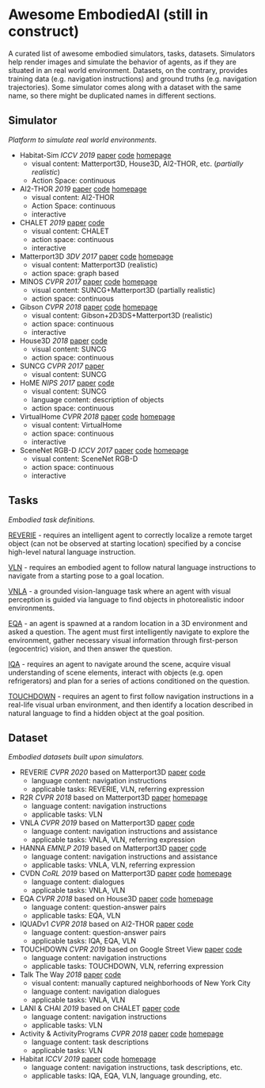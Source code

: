 # Awesome EmbodiedAI (still in construct)

A curated list of awesome embodied simulators, tasks, datasets. Simulators help render images and simulate the behavior of agents, as if they are situated in an real world environment. Datasets, on the contrary, provides training data (e.g. navigation instructions) and ground truths (e.g. navigation trajectories). Some simulator comes along with a dataset with the same name, so there might be duplicated names in different sections. 

## Simulator

_Platform to simulate real world environments._

- Habitat-Sim _ICCV 2019_ [paper](https://arxiv.org/abs/1904.01201) [code](https://github.com/facebookresearch/habitat-sim) [homepage](https://aihabitat.org/)
  - visual content: Matterport3D, House3D, AI2-THOR, etc. (_partially realistic_)
  - Action Space: continuous
- AI2-THOR _2019_ [paper](https://arxiv.org/abs/1712.05474) [code](https://github.com/allenai/ai2thor) [homepage](https://ai2thor.allenai.org/)
  - visual content: AI2-THOR
  - Action Space: continuous
  - interactive
- CHALET _2019_ [paper](https://arxiv.org/abs/1801.07357) [code](https://github.com/lil-lab/chalet)
  - visual content: CHALET
  - action space: continuous
  - interactive
- Matterport3D _3DV 2017_ [paper](https://arxiv.org/abs/1709.06158) [code](https://github.com/niessner/Matterport) [homepage](https://niessner.github.io/Matterport/) 
  - visual content: Matterport3D (realistic)
  - action space: graph based
- MINOS _CVPR 2017_ [paper](https://arxiv.org/abs/1712.03931) [code](https://github.com/minosworld/minos) [homepage](https://minosworld.github.io/)
  - visual content: SUNCG+Matterport3D (partially realistic)
  - action space: continuous
- Gibson _CVPR 2018_ [paper](https://arxiv.org/abs/1808.10654) [code](https://github.com/StanfordVL/GibsonEnv) [homepage](http://gibsonenv.stanford.edu/)
  - visual content: Gibson+2D3DS+Matterport3D (realistic)
  - action space: continuous
  - interactive
- House3D _2018_ [paper](https://arxiv.org/abs/1801.02209) [code](https://github.com/facebookresearch/House3D)
  - visual content: SUNCG
  - action space: continuous
- SUNCG _CVPR 2017_ [paper](https://arxiv.org/abs/1611.08974) 
  - visual content: SUNCG
- HoME _NIPS 2017_ [paper](https://arxiv.org/abs/1711.11017) [code](https://github.com/ml-lab/home-platform)
  - visual content: SUNCG
  - language content: description of objects
  - action space: continuous
- VirtualHome _CVPR 2018_ [paper](https://arxiv.org/abs/1806.07011) [code](https://github.com/xavierpuigf/virtualhome) [homepage](http://virtual-home.org/) 
  - visual content: VirtualHome
  - action space: continuous
  - interactive
- SceneNet RGB-D _ICCV 2017_ [paper](http://www.imperial.ac.uk/media/imperial-college/research-centres-and-groups/dyson-robotics-lab/jmccormac_etal_iccv2017.pdf) [code](https://github.com/jmccormac/pySceneNetRGBD) [homepage](https://robotvault.bitbucket.io/scenenet-rgbd.html)
  - visual content: SceneNet RGB-D
  - action space: continuous
  - interactive

## Tasks

_Embodied task definitions._

[REVERIE](https://arxiv.org/abs/1904.10151) - requires an intelligent agent to correctly localize a remote target object (can not be observed at starting location) specified by a concise high-level natural language instruction.

[VLN](https://arxiv.org/abs/1711.07280) - requires an embodied agent to follow natural language instructions to navigate from a starting pose to a goal location.

[VNLA](https://arxiv.org/abs/1812.04155) - a grounded vision-language task where an agent with visual perception is guided via language to find objects in photorealistic indoor environments.

[EQA](https://arxiv.org/abs/1711.11543) - an agent is spawned at a random location in a 3D environment and asked a question. The agent must first intelligently navigate to explore the environment, gather necessary visual information through first-person (egocentric) vision, and then answer the question.

[IQA](https://arxiv.org/abs/1712.03316) - requires an agent to navigate around the scene, acquire visual understanding of scene elements, interact with objects (e.g. open refrigerators) and plan for a series of actions conditioned on the question.

[TOUCHDOWN](https://arxiv.org/abs/1811.12354) - requires an agent to first follow navigation instructions in a real-life visual urban environment, and then identify a location described in natural language to find a hidden object at the goal position.

## Dataset

_Embodied datasets built upon simulators._

- REVERIE _CVPR 2020_ based on Matterport3D [paper](https://arxiv.org/abs/1904.10151) [code](https://github.com/YuankaiQi/REVERIE) 
  - language content: navigation instructions
  - applicable tasks: REVERIE, VLN, referring expression
- R2R _CVPR 2018_ based on Matterport3D [paper](https://arxiv.org/abs/1711.07280) [homepage](https://bringmeaspoon.org/)
  - language content: navigation instructions
  - applicable tasks: VLN
- VNLA _CVPR 2019_ based on Matterport3D [paper](https://arxiv.org/abs/1812.04155) [code](https://github.com/debadeepta/vnla) 
  - language content: navigation instructions and assistance
  - applicable tasks: VNLA, VLN, referring expression
- HANNA _EMNLP 2019_ based on Matterport3D [paper](https://arxiv.org/abs/1909.01871) [code](https://github.com/khanhptnk/hanna)
  - language content: navigation instructions and assistance
  - applicable tasks: VNLA, VLN, referring expression
- CVDN _CoRL 2019_ based on Matterport3D [paper](https://arxiv.org/abs/1907.04957) [code](https://github.com/mmurray/cvdn/) [homepage](https://cvdn.dev/) 
  - language content: dialogues
  - applicable tasks: VNLA, VLN
- EQA _CVPR 2018_ based on House3D [paper](https://arxiv.org/abs/1711.11543) [code](https://github.com/facebookresearch/EmbodiedQA) [homepage](https://embodiedqa.org/)
  - language content: question-answer pairs
  - applicable tasks: EQA, VLN
- IQUADv1 _CVPR 2018_ based on AI2-THOR [paper](https://arxiv.org/abs/1712.03316) [code](https://github.com/danielgordon10/thor-iqa-cvpr-2018)
  - language content: question-answer pairs
  - applicable tasks: IQA, EQA, VLN
- TOUCHDOWN _CVPR 2019_ based on Google Street View [paper](https://arxiv.org/abs/1811.12354) [code](https://github.com/lil-lab/touchdown)
  - language content: navigation instructions
  - applicable tasks: TOUCHDOWN, VLN, referring expression
- Talk The Way _2018_ [paper](https://arxiv.org/abs/1807.03367) [code](https://github.com/facebookresearch/talkthewalk/)
  - visual content: manually captured neighborhoods of New York City
  - language content: navigation dialogues
  - applicable tasks: VNLA, VLN
- LANI & CHAI _2019_ based on CHALET [paper](https://arxiv.org/abs/1801.07357) [code](https://github.com/lil-lab/chalet)
  - language content: navigation instructions
  - applicable tasks: VLN
- Activity & ActivityPrograms _CVPR 2018_ [paper](https://arxiv.org/abs/1806.07011) [code](https://github.com/xavierpuigf/virtualhome) [homepage](http://virtual-home.org/) 
  - language content: task descriptions
  - applicable tasks: VLN
- Habitat _ICCV 2019_ [paper](https://arxiv.org/abs/1904.01201) [code](https://github.com/facebookresearch/habitat-sim) [homepage](https://aihabitat.org/) 
  - language content: navigation instructions, task descriptions, etc.
  - applicable tasks: IQA, EQA, VLN, language grounding, etc.
